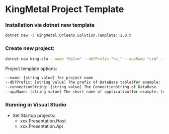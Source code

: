 # KingMetal Project Template

### Installation via dotnet new template

```bash
dotnet new -i KingMetal.Orleans.Solution.Template::1.0.x
```

### Create new project:

```bash
dotnet new king-sln --name "HsCrm" --dbTPrefix "hc_" --appName "crm" --connectionString "Your ConnectionString"
```

Project template options:

```bash
--name: [string value] for project name
--dbTPrefix: [string value] The prefix of DataBase table(for example: [gi_]).
--connectionString: [string value] The ConnectionString of DataBase.
--appName: [string value] The short name of application(for example: [crm|order|cart...]).
```

### Running in Visual Studio

- Set Startup projects:
  - xxx.Presentation.Host
  - xxx.Presentation.Api

